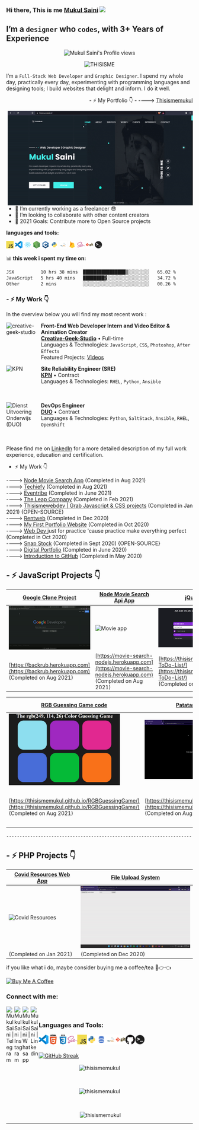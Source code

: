 ### Hi there, This is me [Mukul Saini][linkedin] <img src="https://media.giphy.com/media/hvRJCLFzcasrR4ia7z/giphy.gif" width="25px">

## I’m a `designer` who <code>codes</code>, with 3+ Years of Experience
<p align="center">  <img src="https://komarev.com/ghpvc/?username=thisismemukul" alt="Mukul Saini's Profile views"/></p>
<p align="center">
<!-- <a href="#"><img title="THISISME" src="https://github.com/thisismemukul/thisisme/blob/main/images/logo.png"></a> -->
<img title="THISISME" src="https://www.mindinventory.com/blog/wp-content/uploads/2021/06/mern-stack.png">
</p>

I’m a `Full-Stack Web Developer` and `Graphic Designer`. I spend my whole day, practically every day, experimenting with programming languages and designing tools; I build websites that delight and inform. I do it well.

<p align="right">
- ⚡ My Portfolio 👇
- ----> <a href="https://www.thisismemukul.ml/" target="_blank">Thisismemukul</a>
</p>
<a href="https://www.thisismemukul.ml/" target="_blank">
<img align="right" alt="GIF" src="https://github.com/thisismemukul/thisismemukul/blob/main/assets/portfolio.gif?raw=true" width="500"/>
</a>
<br>

- 🌱 I’m currently working as a freelancer 😎
- 👯 I’m looking to collaborate with other content creators
- 🥅 2021 Goals: Contribute more to Open Source projects

**languages and tools:**  

<code><img height="20" src="https://raw.githubusercontent.com/github/explore/80688e429a7d4ef2fca1e82350fe8e3517d3494d/topics/javascript/javascript.png"></code>
<code><img height="20" src="https://raw.githubusercontent.com/github/explore/80688e429a7d4ef2fca1e82350fe8e3517d3494d/topics/visual-studio-code/visual-studio-code.png"></code>
<code><img height="20" src="https://raw.githubusercontent.com/github/explore/80688e429a7d4ef2fca1e82350fe8e3517d3494d/topics/react/react.png"></code>
<code><img height="20" src="https://raw.githubusercontent.com/github/explore/80688e429a7d4ef2fca1e82350fe8e3517d3494d/topics/nodejs/nodejs.png"></code>
<code><img height="20" src="https://raw.githubusercontent.com/github/explore/80688e429a7d4ef2fca1e82350fe8e3517d3494d/topics/cpp/cpp.png"></code>
<code><img height="20" src="https://raw.githubusercontent.com/github/explore/80688e429a7d4ef2fca1e82350fe8e3517d3494d/topics/python/python.png"></code>
<code><img height="20" src="https://raw.githubusercontent.com/github/explore/80688e429a7d4ef2fca1e82350fe8e3517d3494d/topics/mysql/mysql.png"></code>
<code><img height="20" src="https://raw.githubusercontent.com/github/explore/80688e429a7d4ef2fca1e82350fe8e3517d3494d/topics/firebase/firebase.png"></code>
<code><img height="20" src="https://raw.githubusercontent.com/github/explore/80688e429a7d4ef2fca1e82350fe8e3517d3494d/topics/sass/sass.png"></code>
<code><img height="20" src="https://raw.githubusercontent.com/github/explore/80688e429a7d4ef2fca1e82350fe8e3517d3494d/topics/git/git.png"></code>
<code><img height="20" src="https://raw.githubusercontent.com/github/explore/5c058a388828bb5fde0bcafd4bc867b5bb3f26f3/topics/terminal/terminal.png"></code>

📊 **this week i spent my time on:**
<!--START_SECTION:waka-->
```text
JSX          10 hrs 38 mins  ████████████████▒░░░░░░░░   65.02 % 
JavaScript   5 hrs 40 mins   ████████▓░░░░░░░░░░░░░░░░   34.72 % 
Other        2 mins          ░░░░░░░░░░░░░░░░░░░░░░░░░   00.26 % 
```
<!--END_SECTION:waka-->

### - ⚡ My Work 👇
In the overview below you will find my most recent work :

[<img align="left" height="94px" width="94px" alt="creative-geek-studio" src="https://avatars.githubusercontent.com/u/5047569?s=200&v=4"/>](https://creativegeekstudio.in/)

**Front-End Web Developer Intern and Video Editor & Animation Creator** \
[**Creative-Geek-Studio**](https://creativegeekstudio.in/) • Full-time \
Languages & Technologies: `JavaScript`, `CSS`, `Photoshop`, `After Effects` \
Featured Projects: [Videos](https://www.youtube.com/channel/UC4HfyPOpc4LS2nqCGuseAVA)
<br/>

[<img align="left" height="94px" width="94px" alt="KPN" src="https://media-exp1.licdn.com/dms/image/C4D0BAQHG-gVjZV6mrw/company-logo_200_200/0/1604394679834?e=1636588800&v=beta&t=vb3CopQ5KEaiwioRV5aYFIemQUw5H3C_ilPmpkQHDX4"/>](https://www.kpn.com/)

**Site Reliability Engineer (SRE)** \
[**KPN**](https://www.kpn.com/) • Contract \
Languages & Technologies: `RHEL`, `Python`, `Ansible`\
<br/>
<br/>

[<img align="left" height="94px" width="94px" alt="Dienst Uitvoering Onderwijs (DUO)" src="https://media-exp1.licdn.com/dms/image/C4D0BAQHjgPhHoVWNBw/company-logo_200_200/0/1519898606850?e=1636588800&v=beta&t=agD_7d9PqlxI8rCgZrGuAkLZjAOWxiqJgNWvzupLwtc"/>](https://duo.nl/)

**DevOps Engineer** \
[**DUO**](https://duo.nl/) • Contract \
Languages & Technologies: `Python`, `SaltStack`, `Ansible`, `RHEL`, `OpenShift` \
<br/>
<br/>

Please find me on [LinkedIn](https://www.linkedin.com/in/thisisme-mukulsaini/) for a more detailed description of my full work experience, education and certification.


- ⚡ My Work 👇

----> <a href="https://movie-search-nodejs.herokuapp.com/" target="_blank">Node Movie Search App</a> (Completed in Aug 2021) <br>
----> <a href="https://techiefy.in/" target="_blank">Techiefy</a> (Completed in Aug 2021) <br>
----> <a href="https://www.eventribe.in/" target="_blank">Eventribe</a> (Completed in June 2021) <br>
----> <a href="https://theleapcompany.in/" target="_blank">The Leap Company</a> (Completed in Feb 2021) <br>
----> <a href="http://www.thisismewebdev.ml/codes.php" target="_blank">Thisismewebdev | Grab Javascript &amp; CSS projects</a> (Completed in Jan 2021) {OPEN-SOURCE} <br>
----> <a href="https://www.rentweb.ml/" target="_blank">Rentweb</a> (Completed in Dec 2020) <br>
----> <a href="http://workplace.epizy.com/" target="_blank">My First Portfolio Website</a> (Completed in Oct 2020) <br> 
----> <a href="http://thisismewebdev.epizy.com/" target="_blank">Web Dev </a>just for practice 'cause practice make everything perfect (Completed in Oct 2020) <br>
----> <a href="http://snapstock.epizy.com/" target="_blank">Snap Stock</a> (Completed in Sept 2020) {OPEN-SOURCE} <br>
----> <a href="https://thisismemukul.github.io/" target="_blank">Digital Portfolio</a> (Completed in June 2020) <br>
----> <a href="https://thisismemukul.github.io/github-slideshow/" target="_blank">Introduction to GitHub</a> (Completed in May 2020) <br>


## - ⚡ JavaScript Projects 👇

[Google Clone Project](https://github.com/thisismemukul/google-clone.git) | [Node Movie Search Api App](https://github.com/thisismemukul/movie_search_api.git) | [jQuery To-Do List](https://github.com/thisismemukul/jQuery-ToDo-List.git) |
--- | --- | --- |
<img width="300" src="https://github.com/thisismemukul/google-clone/blob/main/public/img/tutorial.gif?raw=true" alt="Google search clone" title="Google clone show gif"/> | <img width="300" src="https://github.com/thisismemukul/movie_search_api/blob/main/public/vid/Movie%20search%20app%20Demo.gif?raw=true" alt="Movie app" title="Movie App show gif"/> | <img width="300" src="https://github.com/thisismemukul/jQuery-ToDo-List/raw/main/assets/img/todo.png?raw=true" alt="To-Do List" title="TODO List show image"/> |
[https://backrub.herokuapp.com](https://backrub.herokuapp.com)<br> (Completed on Aug 2021) | [https://movie-search-nodejs.herokuapp.com](https://movie-search-nodejs.herokuapp.com)<br> (Completed on Aug 2021) | [https://thisismemukul.github.io/jQuery-ToDo-List/](https://thisismemukul.github.io/jQuery-ToDo-List/)<br>(Completed on Aug 2021) |




[RGB Guessing Game code](https://github.com/thisismemukul/RGBGuessingGame.git) | [Patatap Clone Project](https://github.com/thisismemukul/patatap_clone.git) | [Node Movie Search Api App](https://github.com/thisismemukul/movie_search_api.git) |
--- | --- | --- |
<img width="300" src="https://raw.githubusercontent.com/thisismemukul/RGBGuessingGame/main/rgb.png?raw=true" alt="RGB Game" title="RGB Game show image"/> | <img width="300" src="https://raw.githubusercontent.com/thisismemukul/patatap_clone/main/assets/img/patatap.gif?raw=true" alt="Patatap clone" title="Patatap clone show gif"/> | <img width="300" src="https://github.com/thisismemukul/movie_search_api/blob/main/public/vid/Movie%20search%20app%20Demo.gif?raw=true" alt="Movie app" title="Movie App show gif"/> |
 [https://thisismemukul.github.io/RGBGuessingGame/](https://thisismemukul.github.io/RGBGuessingGame/)<br>(Completed on Aug 2021) | [https://thisismemukul.github.io/patatap_clone/](https://thisismemukul.github.io/patatap_clone/)<br> (Completed on Aug 2021) | [https://movie-search-nodejs.herokuapp.com](https://movie-search-nodejs.herokuapp.com)<br> (Completed on Aug 2021) |


`----------------------------------------------------------------------`




## - ⚡ PHP Projects 👇

[Covid Resources Web App](https://github.com/thisismemukul/covidresources.git) | [File Upload System](https://github.com/thisismemukul/file_upload_php.git) |
--- | --- |
<img width="300" src="https://github.com/thisismemukul/covidresources/blob/main/img/covidresource.gif?raw=true" alt="Covid Resources" title="Covid Resource show gif" /> | <img width="300" src="https://raw.githubusercontent.com/thisismemukul/file_upload_php/main/assets/upload.gif?raw=true" alt="File Upload" title="File Upload show gif"/> |
(Completed on Jan 2021) | (Completed on Dec 2020) |



if you like what i do, maybe consider buying me a coffee/tea 🥺👉👈

<a href="https://www.buymeacoffee.com/thisismemukul" target="_blank"><img src="https://cdn.buymeacoffee.com/buttons/v2/default-violet.png" alt="Buy Me A Coffee" width="150" ></a>


### Connect with me:

[<img align="left" alt="Mukul Saini | Telegram" width="22px" src="https://cdn.jsdelivr.net/npm/simple-icons@v3/icons/telegram.svg" />][telegram]
[<img align="left" alt="Mukul Saini | Instagram" width="22px" src="https://cdn.jsdelivr.net/npm/simple-icons@v3/icons/instagram.svg" />][instagram]
[<img align="left" alt="Mukul Saini | Whatsapp" width="22px" src="https://cdn.jsdelivr.net/npm/simple-icons@v3/icons/whatsapp.svg" />][whatsapp]
[<img align="left" alt="Mukul Saini | Linkedin" width="22px" src="https://cdn.jsdelivr.net/npm/simple-icons@v3/icons/linkedin.svg" />][linkedin]

<br />

### Languages and Tools:

<img align="left" alt="Visual Studio Code" width="26px" src="https://raw.githubusercontent.com/github/explore/80688e429a7d4ef2fca1e82350fe8e3517d3494d/topics/visual-studio-code/visual-studio-code.png" />
<img align="left" alt="HTML5" width="26px" src="https://raw.githubusercontent.com/github/explore/80688e429a7d4ef2fca1e82350fe8e3517d3494d/topics/html/html.png" />
<img align="left" alt="CSS3" width="26px" src="https://raw.githubusercontent.com/github/explore/80688e429a7d4ef2fca1e82350fe8e3517d3494d/topics/css/css.png" />
<img align="left" alt="Sass" width="26px" src="https://raw.githubusercontent.com/github/explore/80688e429a7d4ef2fca1e82350fe8e3517d3494d/topics/sass/sass.png" />
<img align="left" alt="JavaScript" width="26px" src="https://raw.githubusercontent.com/github/explore/80688e429a7d4ef2fca1e82350fe8e3517d3494d/topics/javascript/javascript.png" />
<img align="left" alt="PYTHON" width="26px" src="https://raw.githubusercontent.com/github/explore/80688e429a7d4ef2fca1e82350fe8e3517d3494d/topics/python/python.png" />
<img align="left" alt="SQL" width="26px" src="https://raw.githubusercontent.com/github/explore/80688e429a7d4ef2fca1e82350fe8e3517d3494d/topics/sql/sql.png" />
<img align="left" alt="MySQL" width="26px" src="https://raw.githubusercontent.com/github/explore/80688e429a7d4ef2fca1e82350fe8e3517d3494d/topics/mysql/mysql.png" />
<img align="left" alt="Git" width="26px" src="https://raw.githubusercontent.com/github/explore/80688e429a7d4ef2fca1e82350fe8e3517d3494d/topics/git/git.png" />
<img align="left" alt="GitHub" width="26px" src="https://raw.githubusercontent.com/github/explore/78df643247d429f6cc873026c0622819ad797942/topics/github/github.png" />
<img align="left" alt="HTML5" width="26px" src="https://raw.githubusercontent.com/github/explore/80688e429a7d4ef2fca1e82350fe8e3517d3494d/topics/terminal/terminal.png" />

<br />
<br />

[![GitHub Streak](https://github-readme-streak-stats.herokuapp.com/?user=thisismemukul&theme=tokyonight)](https://git.io/streak-stats)


<p align="center"><img align="center" src="https://github-readme-stats.vercel.app/api/top-langs/?username=thisismemukul&layout=compact" alt="thisismemukul" /></p>

<br />

<p align="center"><img align="center" src="https://github-readme-stats.vercel.app/api/top-langs/?username=thisismemukul&theme=white-blue" alt="thisismemukul" /></p>

<br />

<p align="center">&nbsp;<img align="center" src="https://github-readme-stats.vercel.app/api?username=thisismemukul&show_icons=true" alt="thisismemukul" /></p>


---

[instagram]: https://instagram.com/thisismemukul
[telegram]: https://ttttt.me/thisismemukul
[whatsapp]: https://wa.me/918769506494
[linkedin]: https://www.linkedin.com/in/thisisme-mukulsaini

